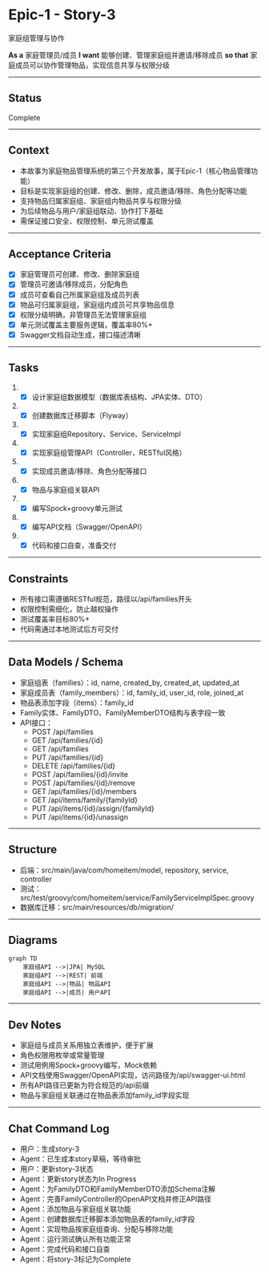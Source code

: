 # Epic-1 - Story-3

家庭组管理与协作

**As a** 家庭管理员/成员
**I want** 能够创建、管理家庭组并邀请/移除成员
**so that** 家庭成员可以协作管理物品，实现信息共享与权限分级

---

## Status

Complete

---

## Context

- 本故事为家庭物品管理系统的第三个开发故事，属于Epic-1（核心物品管理功能）
- 目标是实现家庭组的创建、修改、删除，成员邀请/移除、角色分配等功能
- 支持物品归属家庭组、家庭组内物品共享与权限分级
- 为后续物品与用户/家庭组联动、协作打下基础
- 需保证接口安全、权限控制、单元测试覆盖

---

## Acceptance Criteria

- [x] 家庭管理员可创建、修改、删除家庭组
- [x] 管理员可邀请/移除成员，分配角色
- [x] 成员可查看自己所属家庭组及成员列表
- [x] 物品可归属家庭组，家庭组内成员可共享物品信息
- [x] 权限分级明确，非管理员无法管理家庭组
- [x] 单元测试覆盖主要服务逻辑，覆盖率80%+
- [x] Swagger文档自动生成，接口描述清晰

---

## Tasks

1. - [x] 设计家庭组数据模型（数据库表结构、JPA实体、DTO）
2. - [x] 创建数据库迁移脚本（Flyway）
3. - [x] 实现家庭组Repository、Service、ServiceImpl
4. - [x] 实现家庭组管理API（Controller，RESTful风格）
5. - [x] 实现成员邀请/移除、角色分配等接口
6. - [x] 物品与家庭组关联API
7. - [x] 编写Spock+groovy单元测试
8. - [x] 编写API文档（Swagger/OpenAPI）
9. - [x] 代码和接口自查，准备交付

---

## Constraints

- 所有接口需遵循RESTful规范，路径以/api/families开头
- 权限控制需细化，防止越权操作
- 测试覆盖率目标80%+
- 代码需通过本地测试后方可交付

---

## Data Models / Schema

- 家庭组表（families）：id, name, created_by, created_at, updated_at
- 家庭成员表（family_members）：id, family_id, user_id, role, joined_at
- 物品表添加字段（items）：family_id
- Family实体、FamilyDTO、FamilyMemberDTO结构与表字段一致
- API接口：
  - POST /api/families
  - GET /api/families/{id}
  - GET /api/families
  - PUT /api/families/{id}
  - DELETE /api/families/{id}
  - POST /api/families/{id}/invite
  - POST /api/families/{id}/remove
  - GET /api/families/{id}/members
  - GET /api/items/family/{familyId}
  - PUT /api/items/{id}/assign/{familyId}
  - PUT /api/items/{id}/unassign

---

## Structure

- 后端：src/main/java/com/homeitem/model, repository, service, controller
- 测试：src/test/groovy/com/homeitem/service/FamilyServiceImplSpec.groovy
- 数据库迁移：src/main/resources/db/migration/

---

## Diagrams

```mermaid
graph TD
    家庭组API -->|JPA| MySQL
    家庭组API -->|REST| 前端
    家庭组API -->|物品| 物品API
    家庭组API -->|成员| 用户API
```

---

## Dev Notes

- 家庭组与成员关系用独立表维护，便于扩展
- 角色权限用枚举或常量管理
- 测试用例用Spock+groovy编写，Mock依赖
- API文档使用Swagger/OpenAPI实现，访问路径为/api/swagger-ui.html
- 所有API路径已更新为符合规范的/api前缀
- 物品与家庭组关联通过在物品表添加family_id字段实现

---

## Chat Command Log

- 用户：生成story-3
- Agent：已生成本story草稿，等待审批
- 用户：更新story-3状态
- Agent：更新story状态为In Progress
- Agent：为FamilyDTO和FamilyMemberDTO添加Schema注解
- Agent：完善FamilyController的OpenAPI文档并修正API路径
- Agent：添加物品与家庭组关联功能
- Agent：创建数据库迁移脚本添加物品表的family_id字段
- Agent：实现物品按家庭组查询、分配与移除功能
- Agent：运行测试确认所有功能正常
- Agent：完成代码和接口自查
- Agent：将story-3标记为Complete 